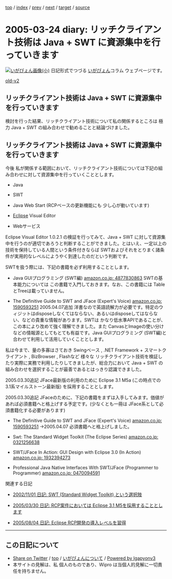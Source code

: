 [top](../index.html) 
 / [index](index.html) 
 / [prev](ig050323.html) 
 / [next](ig050326.html) 
 / [target](http://www.igapyon.jp/igapyon/diary/2005/ig050324.html) 
 / [source](https://github.com/igapyon/diary/blob/master/2005/ig050324.src.md) 

2005-03-24 diary: リッチクライアント技術は Java + SWT に資源集中を行っていきます
=====================================================================================================
[![いがぴょん画像(小)](http://www.igapyon.jp/igapyon/diary/images/iga200306s.jpg "いがぴょん")](http://www.igapyon.jp/igapyon/diary/memo/memoigapyon.html) 日記形式でつづる [いがぴょん](http://www.igapyon.jp/igapyon/diary/memo/memoigapyon.html)コラム ウェブページです。

[old-v2](ig050324-orig.html)

## リッチクライアント技術は Java + SWT に資源集中を行っていきます

検討を行った結果、リッチクライアント技術について私の関係するところは 極力 Java + SWT の組み合わせで勧めることと結論づけました。


## リッチクライアント技術は Java + SWT に資源集中を行っていきます

今後 私が関係する範囲において、リッチクライアント技術については下記の組み合わせに対して資源集中を行っていくこととします。

* Java
  
* SWT
  
* Java Web Start
  (RCPベースの更新機能にも 少し心が動いています)
  
* [Eclipse](http://www.igapyon.jp/igapyon/diary/keyword/eclipse.html) Visual Editor
  
* Webサービス

Eclipse Visual Editor 1.0.2.1 の検証を行ってみて、Java + SWT に対して資源集中を行うのが適切であろうと判断することができました。とはいえ、一定以上の技術を保持している人間という条件付きならば
SWTおよびそれをとりまく諸条件が実用的なレベルにようやく到達したのだという判断です。

SWTを扱う際には、下記の書籍を必ず利用することとします。

* Java GUIプログラミング (SWT編) [amazon.co.jp: 4877830863](http://www.amazon.co.jp/exec/obidos/ASIN/4877830863/igapyondiary-22)
  SWTの基本能力については この書籍で入門しておきます。なお、この書籍には TableとTreeは載っていません。
  
* The Definitive Guide to SWT and JFace (Expert's Voice) [amazon.co.jp: 1590593251](http://www.amazon.co.jp/exec/obidos/ASIN/1590593251/igapyondiary-22)
  2005.04.07追加
  洋書なので英語読解力が必要です。特定のウィジットはdisposeしなくてはならない、あるいはdisposeしてはならない、などの貴重な情報があります。SWTは
  かなり低水準APIであることが、この本により改めて強く理解できました。また CanvasとImageの使い分けなどの情報源としてもとても有益です。Java
  GUIプログラミング (SWT編)と合わせて利用して活用していくこととします。

私は今まで、量の多寡はさておき Swingベース , .NET Framework + スマートクライアント , BizBrowser , Flashなど 様々な リッチクライアント技術を検証したり実際に実務で利用したりしてきましたが、総合力において Java + SWT の組み合わせを選択することが最善であるとはっきり認識できました。

2005.03.30追記 JFace最新版の利用のために Eclipse 3.1 M5a (この時点での 3.1系マイルストーン最新版) を採用することとします。

2005.03.30追記 JFaceのために、下記の書籍をまずは入手してみます。価値があれば必須書籍へと格上げする予定です。(少なくとも一冊は JFace系として必須書籍化する必要があります)

* The Definitive Guide to SWT and JFace (Expert's Voice) [amazon.co.jp: 1590593251](http://www.amazon.co.jp/exec/obidos/ASIN/1590593251/igapyondiary-22)
  →2005.04.07 必須書籍へと格上げしました。
  
* Swt: The Standard Widget Toolkit (The Eclipse Series) [amazon.co.jp: 0321256638](http://www.amazon.co.jp/exec/obidos/ASIN/0321256638/igapyondiary-22)
  
* SWT/JFace In Action: GUI Design with Eclipse 3.0 (In Action) [amazon.co.jp: 1932394273](http://www.amazon.co.jp/exec/obidos/ASIN/1932394273/igapyondiary-22)
  
* Professional Java Native Interfaces With SWT/JFace (Programmer to Programmer)
  [amazon.co.jp: 0470094591](http://www.amazon.co.jp/exec/obidos/ASIN/0470094591/igapyondiary-22)

関連する日記

* [2002/11/01 日記: SWT (Standard Widget Toolkit) という選択肢](../2002/ig021101.html)
  
* [2005/03/30 日記: RCP案件においては Eclipse 3.1 M5を採用することとします](ig050330.html)
  
* [2005/08/04 日記: Eclipse RCP開発の導入レベルを習得](ig050804.html)


----------------------------------------------------------------------------------------------------

## この日記について

* [Share on Twitter](https://twitter.com/intent/tweet?hashtags=igapyon%2Cdiary%2C%E3%81%84%E3%81%8C%E3%81%B4%E3%82%87%E3%82%93&text=%E3%83%AA%E3%83%83%E3%83%81%E3%82%AF%E3%83%A9%E3%82%A4%E3%82%A2%E3%83%B3%E3%83%88%E6%8A%80%E8%A1%93%E3%81%AF+Java+%2B+SWT+%E3%81%AB%E8%B3%87%E6%BA%90%E9%9B%86%E4%B8%AD%E3%82%92%E8%A1%8C%E3%81%A3%E3%81%A6%E3%81%84%E3%81%8D%E3%81%BE%E3%81%99&url=http%3A%2F%2Fwww.igapyon.jp%2Figapyon%2Fdiary%2F2005%2Fig050324.html) / [top](../index.html) / [いがぴょんについて](http://www.igapyon.jp/igapyon/diary/memo/memoigapyon.html) / [Powered by Igapyonv3](https://github.com/igapyon/igapyonv3)
* 本サイトの見解は、私 個人のものであり、Wipro は当個人的見解に一切責任を持ちません。 
